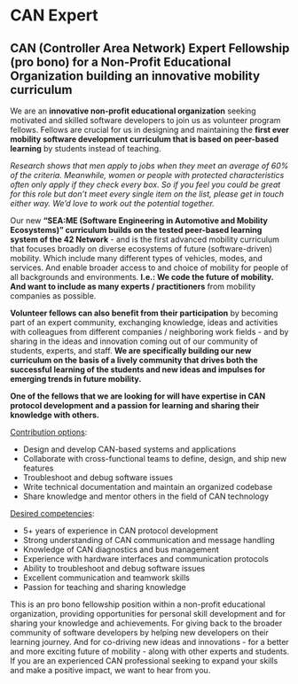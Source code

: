 # CAN Expert


## CAN (Controller Area Network) Expert Fellowship (pro bono) for a Non-Profit Educational Organization building an innovative mobility curriculum

We are an **innovative non-profit educational organization** seeking motivated and skilled software developers to join us as volunteer program fellows. Fellows are crucial for us in designing and maintaining the **first ever mobility software development curriculum that is based on peer-based learning** by students instead of teaching. 

*Research shows that men apply to jobs when they meet an average of 60% of the criteria. Meanwhile, women or people with protected characteristics often only apply if they check every box. So if you feel you could be great for this role but don’t meet every single item on the list, please get in touch either way. We’d love to work out the potential together.*

Our new **“SEA:ME (Software Engineering in Automotive and Mobility Ecosystems)” curriculum builds on the tested peer-based learning system of the 42 Network** - and is the first advanced mobility curriculum that focuses broadly on diverse ecosystems of future (software-driven) mobility. Which include many different types of vehicles, modes, and services. And enable broader access to and choice of mobility for people of all backgrounds and environments. **I.e.: We code the future of mobility. And want to include as many experts / practitioners** from mobility companies as possible. 

**Volunteer fellows can also benefit from their participation** by becoming part of an expert community, exchanging knowledge, ideas and activities with colleagues from different companies / neighboring work fields - and by sharing in the ideas and innovation coming out of our community of students, experts, and staff. **We are specifically building our new curriculum on the basis of a lively community that drives both the successful learning of the students and new ideas and impulses for emerging trends in future mobility.**

**One of the fellows that we are looking for will have expertise in CAN protocol development and a passion for learning and sharing their knowledge with others.**

<span style="text-decoration:underline;">Contribution options</span>:



* Design and develop CAN-based systems and applications
* Collaborate with cross-functional teams to define, design, and ship new features
* Troubleshoot and debug software issues
* Write technical documentation and maintain an organized codebase
* Share knowledge and mentor others in the field of CAN technology

<span style="text-decoration:underline;">Desired competencies</span>:



* 5+ years of experience in CAN protocol development
* Strong understanding of CAN communication and message handling
* Knowledge of CAN diagnostics and bus management
* Experience with hardware interfaces and communication protocols
* Ability to troubleshoot and debug software issues
* Excellent communication and teamwork skills
* Passion for teaching and sharing knowledge

This is an pro bono fellowship position within a non-profit educational organization, providing opportunities for personal skill development and for sharing your knowledge and achievements. For giving back to the broader community of software developers by helping new developers on their learning journey. And for co-driving new ideas and innovations - for a better and more exciting future of mobility - along with other experts and students. If you are an experienced CAN professional seeking to expand your skills and make a positive impact, we want to hear from you.
